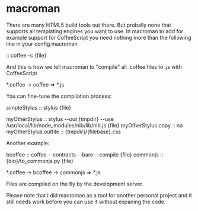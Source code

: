 
macroman
========

There are many HTML5 build tools out there.
But probally none that supports all templating engines you want to use.
In macroman to add for example support for CoffeeScript you need nothing more than the following line in your config.macroman.

:: coffee -c {file}

And this is how we tell macroman to "compile" all .coffee files to .js with CoffeeScript

*.coffee -> coffee => *.js

You can fine-tune the compilation process:

simpleStylus :: stylus {file}

myOtherStylus :: stylus --out {tmpdir} --use /usr/local/lib/node_modules/nib/lib/nib.js {file}
myOtherStylus.copy :: no
myOtherStylus.outfile :: {tmpdir}/{filebase}.css

Another example:

bcoffee ::  coffee --contracts --bare --compile {file}
commonjs :: {bin}/to_commonjs.py {file}

*.coffee -> bcoffee -> commonjs => *.js


Files are compiled on the fly by the development server.

Please note that I did macroman as a tool for another personal project and it still needs work before you can use it without expaning the code.









